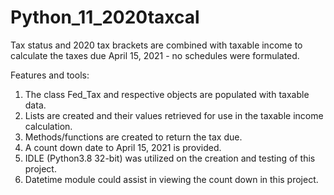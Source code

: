 # Python_11_2020taxcal 

Tax status and 2020 tax brackets are combined with taxable income to calculate the taxes due April 15, 2021 - no schedules were formulated.

 Features and tools: 
 
 1. The class Fed_Tax and respective objects are populated with taxable data. 
 2. Lists are created and their values retrieved for use in the taxable income calculation. 
 3. Methods/functions are created to return the tax due.
 4. A count down date to April 15, 2021 is provided. 
 5. IDLE (Python3.8 32-bit) was utilized on the creation and testing of this project.
 6. Datetime module could assist in viewing the count down in this project.

